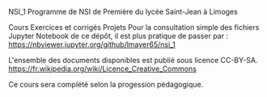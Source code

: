 NSI_1
Programme de NSI de Première du lycée Saint-Jean à Limoges

Cours
Exercices et corrigés
Projets
Pour la consultation simple des fichiers Jupyter Notebook de ce dépôt, il est plus pratique de passer par : https://nbviewer.jupyter.org/github/lmayer65/nsi_1

L'ensemble des documents disponibles est publié sous licence CC-BY-SA. https://fr.wikipedia.org/wiki/Licence_Creative_Commons

Ce cours sera complété selon la progession pédagogique.
